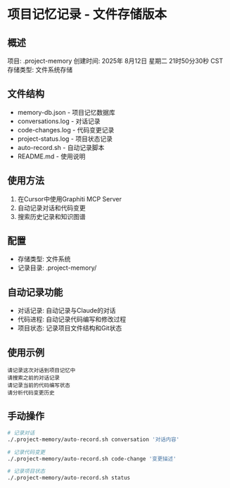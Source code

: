 # 项目记忆记录 - 文件存储版本

## 概述
项目: .project-memory
创建时间: 2025年 8月12日 星期二 21时50分30秒 CST
存储类型: 文件系统存储

## 文件结构
- memory-db.json - 项目记忆数据库
- conversations.log - 对话记录
- code-changes.log - 代码变更记录
- project-status.log - 项目状态记录
- auto-record.sh - 自动记录脚本
- README.md - 使用说明

## 使用方法
1. 在Cursor中使用Graphiti MCP Server
2. 自动记录对话和代码变更
3. 搜索历史记录和知识图谱

## 配置
- 存储类型: 文件系统
- 记录目录: .project-memory/

## 自动记录功能
- 对话记录: 自动记录与Claude的对话
- 代码进程: 自动记录代码编写和修改过程
- 项目状态: 记录项目文件结构和Git状态

## 使用示例
```
请记录这次对话到项目记忆中
请搜索之前的对话记录
请记录当前的代码编写状态
请分析代码变更历史
```

## 手动操作
```bash
# 记录对话
./.project-memory/auto-record.sh conversation '对话内容'

# 记录代码变更
./.project-memory/auto-record.sh code-change '变更描述'

# 记录项目状态
./.project-memory/auto-record.sh status
```
